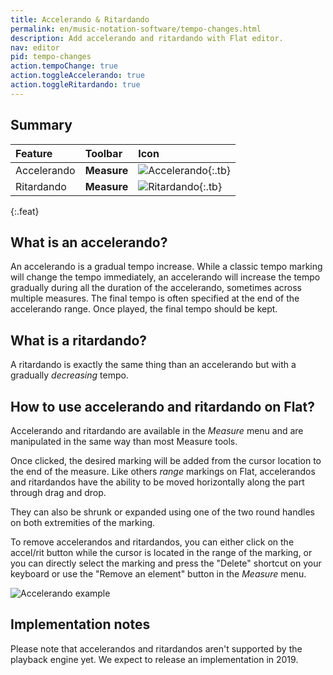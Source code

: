 ```yaml
---
title: Accelerando & Ritardando
permalink: en/music-notation-software/tempo-changes.html
description: Add accelerando and ritardando with Flat editor.
nav: editor
pid: tempo-changes
action.tempoChange: true
action.toggleAccelerando: true
action.toggleRitardando: true
---
```


## Summary

| Feature | Toolbar | Icon |
|:--------|:--------|:-----|
| Accelerando | **Measure** | ![Accelerando](https://prod.flat-cdn.com/img/icons/editorActions/accelerando.svg){:.tb} |
| Ritardando  | **Measure** | ![Ritardando](https://prod.flat-cdn.com/img/icons/editorActions/ritardando.svg){:.tb} |
{:.feat}

## What is an accelerando?

An accelerando is a gradual tempo increase.
While a classic tempo marking will change the tempo immediately, an accelerando will increase the tempo gradually during all the duration of the accelerando, sometimes across multiple measures.
The final tempo is often specified at the end of the accelerando range.
Once played, the final tempo should be kept.

## What is a ritardando?

A ritardando is exactly the same thing than an accelerando but with a gradually *decreasing* tempo.

## How to use accelerando and ritardando on Flat?

Accelerando and ritardando are available in the *Measure* menu and are manipulated in the same way than most Measure tools.

Once clicked, the desired marking will be added from the cursor location to the end of the measure.
Like others *range* markings on Flat, accelerandos and ritardandos have the ability to be moved horizontally along the part through drag and drop.

They can also be shrunk or expanded using one of the two round handles on both extremities of the marking.

To remove accelerandos and ritardandos, you can either click on the accel/rit button while the cursor is located in the range of the marking, or you can directly select the marking and press the "Delete" shortcut on your keyboard or use the "Remove an element" button in the *Measure* menu.

![Accelerando example](/help/assets/img/editor/accelerando.gif)

## Implementation notes

Please note that accelerandos and ritardandos aren't supported by the playback engine yet.
We expect to release an implementation in 2019.